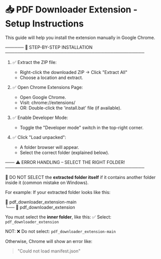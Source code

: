 # 📥 PDF Downloader Extension - Setup Instructions

This guide will help you install the extension manually in Google Chrome.

──────
🔧 STEP-BY-STEP INSTALLATION
─────────────────────────────────────────────

1. ✅ Extract the ZIP file:
   - Right-click the downloaded ZIP → Click "Extract All"
   - Choose a location and extract.

2. ✅ Open Chrome Extensions Page:
   - Open Google Chrome.
   - Visit: chrome://extensions/
   - OR: Double-click the 'install.bat' file (if available).

3. ✅ Enable Developer Mode:
   - Toggle the "Developer mode" switch in the top-right corner.

4. ✅ Click "Load unpacked":
   - A folder browser will appear.
   - Select the correct folder (explained below).

───
⚠️ ERROR HANDLING – SELECT THE RIGHT FOLDER!
─────────────────────────────────────────────

🔴 DO NOT SELECT the **extracted folder itself** if it contains another folder inside it (common mistake on Windows).

For example:
If your extracted folder looks like this:

📁 pdf_downloader_extension-main  
└── 📁 pdf_downloader_extension  

You must select the **inner folder**, like this:
✅ Select: `pdf_downloader_extension`

NOT:
❌ Do not select: `pdf_downloader_extension-main`

Otherwise, Chrome will show an error like:
> "Could not load manifest.json"
